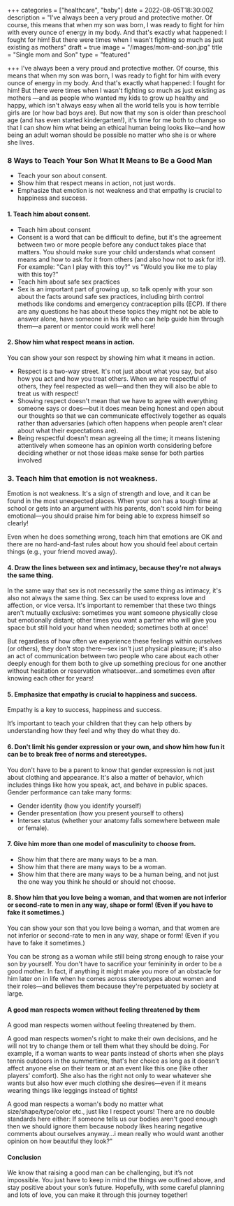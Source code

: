 +++
categories = ["healthcare", "baby"]
date = 2022-08-05T18:30:00Z
description = "I've always been a very proud and protective mother. Of course, this means that when my son was born, I was ready to fight for him with every ounce of energy in my body. And that's exactly what happened: I fought for him! But there were times when I wasn't fighting so much as just existing as mothers"
draft = true
image = "/images/mom-and-son.jpg"
title = "Single mom and Son"
type = "featured"

+++
I've always been a very proud and protective mother. Of course, this means that when my son was born, I was ready to fight for him with every ounce of energy in my body. And that's exactly what happened: I fought for him! But there were times when I wasn't fighting so much as just existing as mothers —and as people who wanted my kids to grow up healthy and happy, which isn't always easy when all the world tells you is how terrible girls are (or how bad boys are). But now that my son is older than preschool age (and has even started kindergarten!), it's time for me both to change so that I can show him what being an ethical human being looks like—and how being an adult woman should be possible no matter who she is or where she lives.

### 8 Ways to Teach Your Son What It Means to Be a Good Man

* Teach your son about consent.
* Show him that respect means in action, not just words.
* Emphasize that emotion is not weakness and that empathy is crucial to happiness and success.

#### 1. Teach him about consent.

* Teach him about consent
* Consent is a word that can be difficult to define, but it's the agreement between two or more people before any conduct takes place that matters. You should make sure your child understands what consent means and how to ask for it from others (and also how not to ask for it!). For example: "Can I play with this toy?" vs "Would you like me to play with this toy?"
* Teach him about safe sex practices
* Sex is an important part of growing up, so talk openly with your son about the facts around safe sex practices, including birth control methods like condoms and emergency contraception pills (ECP). If there are any questions he has about these topics they might not be able to answer alone, have someone in his life who can help guide him through them—a parent or mentor could work well here!

#### 2. Show him what respect means in action.

You can show your son respect by showing him what it means in action.

* Respect is a two-way street. It's not just about what you say, but also how you act and how you treat others. When we are respectful of others, they feel respected as well—and then they will also be able to treat us with respect!
* Showing respect doesn't mean that we have to agree with everything someone says or does—but it does mean being honest and open about our thoughts so that we can communicate effectively together as equals rather than adversaries (which often happens when people aren't clear about what their expectations are).
* Being respectful doesn't mean agreeing all the time; it means listening attentively when someone has an opinion worth considering before deciding whether or not those ideas make sense for both parties involved

### 3. Teach him that emotion is not weakness.

Emotion is not weakness. It's a sign of strength and love, and it can be found in the most unexpected places. When your son has a tough time at school or gets into an argument with his parents, don't scold him for being emotional—you should praise him for being able to express himself so clearly!

Even when he does something wrong, teach him that emotions are OK and there are no hard-and-fast rules about how you should feel about certain things (e.g., your friend moved away).

#### 4. Draw the lines between sex and intimacy, because they're not always the same thing.

In the same way that sex is not necessarily the same thing as intimacy, it's also not always the same thing. Sex can be used to express love and affection, or vice versa. It's important to remember that these two things aren't mutually exclusive: sometimes you want someone physically close but emotionally distant; other times you want a partner who will give you space but still hold your hand when needed; sometimes both at once!

But regardless of how often we experience these feelings within ourselves (or others), they don't stop there—sex isn't just physical pleasure; it's also an act of communication between two people who care about each other deeply enough for them both to give up something precious for one another without hesitation or reservation whatsoever...and sometimes even after knowing each other for years!

#### 5. Emphasize that empathy is crucial to happiness and success.

Empathy is a key to success, happiness and success.

It’s important to teach your children that they can help others by understanding how they feel and why they do what they do.

#### 6. Don't limit his gender expression or your own, and show him how fun it can be to break free of norms and stereotypes.

You don't have to be a parent to know that gender expression is not just about clothing and appearance. It's also a matter of behavior, which includes things like how you speak, act, and behave in public spaces. Gender performance can take many forms:

* Gender identity (how you identify yourself)
* Gender presentation (how you present yourself to others)
* Intersex status (whether your anatomy falls somewhere between male or female).

#### 7. Give him more than one model of masculinity to choose from.

* Show him that there are many ways to be a man.
* Show him that there are many ways to be a woman.
* Show him that there are many ways to be a human being, and not just the one way you think he should or should not choose.

#### 8. Show him that you love being a woman, and that women are not inferior or second-rate to men in any way, shape or form! (Even if you have to fake it sometimes.)

You can show your son that you love being a woman, and that women are not inferior or second-rate to men in any way, shape or form! (Even if you have to fake it sometimes.)

You can be strong as a woman while still being strong enough to raise your son by yourself. You don't have to sacrifice your femininity in order to be a good mother. In fact, if anything it might make you more of an obstacle for him later on in life when he comes across stereotypes about women and their roles—and believes them because they're perpetuated by society at large.

#### A good man respects women without feeling threatened by them

A good man respects women without feeling threatened by them.

A good man respects women's right to make their own decisions, and he will not try to change them or tell them what they should be doing. For example, if a woman wants to wear pants instead of shorts when she plays tennis outdoors in the summertime, that's her choice as long as it doesn't affect anyone else on their team or at an event like this one (like other players' comfort). She also has the right not only to wear whatever she wants but also how ever much clothing she desires—even if it means wearing things like leggings instead of tights!

A good man respects a woman's body no matter what size/shape/type/color etc., just like I respect yours! There are no double standards here either: If someone tells us our bodies aren't good enough then we should ignore them because nobody likes hearing negative comments about ourselves anyway...i mean really who would want another opinion on how beautiful they look?"

#### Conclusion

We know that raising a good man can be challenging, but it’s not impossible. You just have to keep in mind the things we outlined above, and stay positive about your son’s future. Hopefully, with some careful planning and lots of love, you can make it through this journey together!